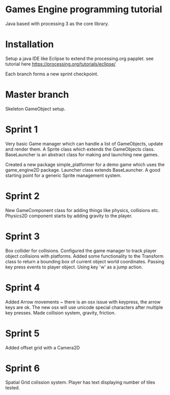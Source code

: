 # Games Engine programming tutorial
Java based with processing 3 as the core library.

# Installation
Setup a java IDE like Eclipse to extend the processing.org papplet.
see tutorial here https://processing.org/tutorials/eclipse/

Each branch forms a new sprint checkpoint.
# Master branch
Skeleton GameObject setup.

# Sprint 1
Very basic Game manager which can handle a list of GameObjects, update and render them.
A Sprite class which extends the GameObjects class.
BaseLauncher is an abstract class for making and launching new games.


Created a new package simple_platformer for a demo game which uses the game_engine2D package.
Launcher class extends BaseLauncher. A good starting point for a generic Sprite management system.

# Sprint 2
New GameComponent class for adding things like physics, collisions etc. 
Physics2D component starts by adding gravity to the player. 

# Sprint 3
Box collider for collisions. 
Configured the game manager to track player object collisions with platforms. 
Added some functionality to the Transform class to return a bounding box of current object world coordinates.
Passing key press events to player object. Using key 'w' as a jump action.

# Sprint 4
Added Arrow movements ~ there is an osx issue with keypress, the arrow keys are ok. The new osx will use unicode special characters after multiple key presses.
Made collision system, gravity, friction.

# Sprint 5
Added offset grid with a Camera2D

# Sprint 6
Spatial Grid colission system. Player has text displaying number of tiles tested.
